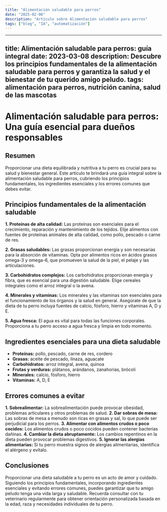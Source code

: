 ```yaml
---
title: "Alimentación saludable para perros"
date: "2025-02-06"
description: "Artículo sobre Alimentación saludable para perros"
tags: ["blog", "IA", "automatización"]
---
```


---
title: Alimentación saludable para perros: guía integral
date: 2023-03-08
description: Descubre los principios fundamentales de la alimentación saludable para perros y garantiza la salud y el bienestar de tu querido amigo peludo.
tags: alimentación para perros, nutrición canina, salud de las mascotas
---

# Alimentación saludable para perros: Una guía esencial para dueños responsables

## Resumen

Proporcionar una dieta equilibrada y nutritiva a tu perro es crucial para su salud y bienestar general. Este artículo te brindará una guía integral sobre la alimentación saludable para perros, cubriendo los principios fundamentales, los ingredientes esenciales y los errores comunes que debes evitar.

## Principios fundamentales de la alimentación saludable

**1. Proteínas de alta calidad:**
Las proteínas son esenciales para el crecimiento, reparación y mantenimiento de los tejidos. Elije alimentos con fuentes de proteínas animales de alta calidad, como pollo, pescado o carne de res.

**2. Grasas saludables:**
Las grasas proporcionan energía y son necesarias para la absorción de vitaminas. Opta por alimentos ricos en ácidos grasos omega-3 y omega-6, que promueven la salud de la piel, el pelaje y las articulaciones.

**3. Carbohidratos complejos:**
Los carbohidratos proporcionan energía y fibra, que es esencial para una digestión saludable. Elige cereales integrales como el arroz integral o la avena.

**4. Minerales y vitaminas:**
Los minerales y las vitaminas son esenciales para el funcionamiento de los órganos y la salud en general. Asegúrate de que la dieta de tu perro incluya fuentes de calcio, fósforo, hierro y vitaminas A, D y E.

**5. Agua fresca:**
El agua es vital para todas las funciones corporales. Proporciona a tu perro acceso a agua fresca y limpia en todo momento.

## Ingredientes esenciales para una dieta saludable

* **Proteínas:** pollo, pescado, carne de res, cordero
* **Grasas:** aceite de pescado, linaza, aguacate
* **Carbohidratos:** arroz integral, avena, quinoa
* **Frutas y verduras:** plátanos, arándanos, zanahorias, brócoli
* **Minerales:** calcio, fósforo, hierro
* **Vitaminas:** A, D, E

## Errores comunes a evitar

**1. Sobrealimentar:** La sobrealimentación puede provocar obesidad, problemas articulares y otros problemas de salud.
**2. Dar sobras de mesa:** Las sobras de mesa a menudo son ricas en grasas y sal, lo que puede ser perjudicial para los perros.
**3. Alimentar con alimentos crudos o poco cocidos:** Los alimentos crudos o poco cocidos pueden contener bacterias dañinas.
**4. Cambiar la dieta abruptamente:** Los cambios repentinos en la dieta pueden provocar problemas digestivos.
**5. Ignorar las alergias alimentarias:** Si tu perro muestra signos de alergias alimentarias, identifica el alérgeno y evítalo.

## Conclusiones

Proporcionar una dieta saludable a tu perro es un acto de amor y cuidado. Siguiendo los principios fundamentales, incorporando ingredientes esenciales y evitando errores comunes, puedes garantizar que tu amigo peludo tenga una vida larga y saludable. Recuerda consultar con tu veterinario regularmente para obtener orientación personalizada basada en la edad, raza y necesidades individuales de tu perro.
